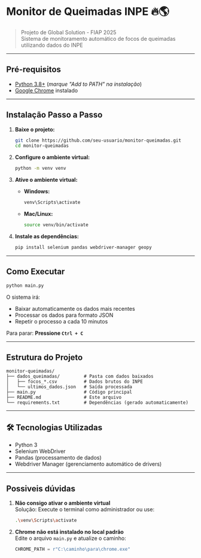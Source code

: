
# Monitor de Queimadas INPE 🔥🌎

> Projeto de Global Solution - FIAP 2025  
> Sistema de monitoramento automático de focos de queimadas utilizando dados do INPE

---

##  Pré-requisitos

- [Python 3.8+](https://www.python.org/downloads/) (*marque "Add to PATH" na instalação*)  
- [Google Chrome](https://www.google.com/chrome/) instalado  

---

##  Instalação Passo a Passo

1. **Baixe o projeto:**

   ```bash
   git clone https://github.com/seu-usuario/monitor-queimadas.git
   cd monitor-queimadas
   ```

2. **Configure o ambiente virtual:**

   ```bash
   python -m venv venv
   ```

3. **Ative o ambiente virtual:**

   - **Windows:**
     ```bash
     venv\Scripts\activate
     ```

   - **Mac/Linux:**
     ```bash
     source venv/bin/activate
     ```

4. **Instale as dependências:**

   ```bash
   pip install selenium pandas webdriver-manager geopy
   ```

---

##  Como Executar

```bash
python main.py
```

O sistema irá:

- Baixar automaticamente os dados mais recentes  
- Processar os dados para formato JSON  
- Repetir o processo a cada 10 minutos  

Para parar: **Pressione `Ctrl + C`**

---

##  Estrutura do Projeto

```
monitor-queimadas/
├── dados_queimadas/         # Pasta com dados baixados
│   ├── focos_*.csv          # Dados brutos do INPE
│   └── ultimos_dados.json   # Saída processada
├── main.py                  # Código principal
├── README.md                # Este arquivo
└── requirements.txt         # Dependências (gerado automaticamente)
```

---

## 🛠 Tecnologias Utilizadas

- Python 3  
- Selenium WebDriver  
- Pandas (processamento de dados)  
- Webdriver Manager (gerenciamento automático de drivers)  

---

##  Possiveis dúvidas

1. **Não consigo ativar o ambiente virtual**  
   Solução: Execute o terminal como administrador ou use:

   ```bash
   .\venv\Scripts\activate
   ```

2. **Chrome não está instalado no local padrão**  
   Edite o arquivo `main.py` e atualize o caminho:

   ```python
   CHROME_PATH = r"C:\caminho\para\chrome.exe"
   ```
